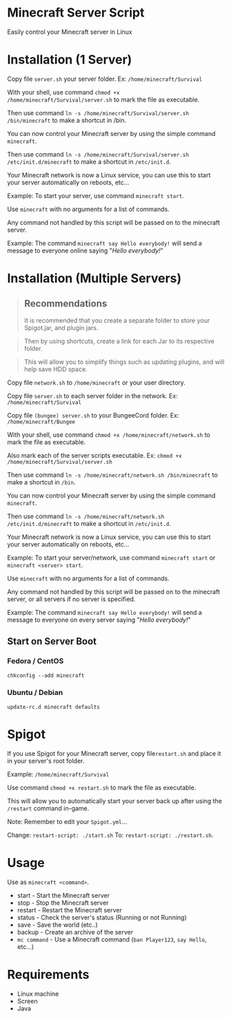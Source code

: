 # Minecraft Server Script
Easily control your Minecraft server in Linux

# Installation (1 Server)
Copy file `server.sh` your server folder. Ex: `/home/minecraft/Survival`

With your shell, use command `chmod +x /home/minecraft/Survival/server.sh` to mark the file as executable.

Then use command `ln -s /home/minecraft/Survival/server.sh /bin/minecraft` to make a shortcut in /bin.

You can now control your Minecraft server by using the simple command `minecraft`.

Then use command `ln -s /home/minecraft/Survival/server.sh /etc/init.d/minecraft` to make a shortcut in `/etc/init.d`.

Your Minecraft network is now a Linux service, you can use this to start your server automatically on reboots, etc...

Example: To start your server, use command `minecraft start`.

Use `minecraft` with no arguments for a list of commands.

Any command not handled by this script will be passed on to the minecraft server.

Example: The command `minecraft say Hello everybody!` will send a message to everyone online saying "_Hello everybody!_"

# Installation (Multiple Servers)
> ## Recommendations
> It is recommended that you create a separate folder to store your Spigot.jar, and plugin jars.

> Then by using shortcuts, create a link for each Jar to its respective folder.

> This will allow you to simplify things such as updating plugins, and will help save HDD space.

Copy file `network.sh` to `/home/minecraft` or your user directory.

Copy file `server.sh` to each server folder in the network. Ex: `/home/minecraft/Survival`

Copy file `(bungee) server.sh` to your BungeeCord folder. Ex: `/home/minecraft/Bungee`

With your shell, use command `chmod +x /home/minecraft/network.sh` to mark the file as executable.

Also mark each of the server scripts executable. Ex: `chmod +x /home/minecraft/Survival/server.sh`

Then use command `ln -s /home/minecraft/network.sh /bin/minecraft` to make a shortcut in `/bin`.

You can now control your Minecraft server by using the simple command `minecraft`.

Then use command `ln -s /home/minecraft/network.sh /etc/init.d/minecraft` to make a shortcut in `/etc/init.d`.

Your Minecraft network is now a Linux service, you can use this to start your server automatically on reboots, etc...

Example: To start your server/network, use command `minecraft start` or `minecraft <server> start`.

Use `minecraft` with no arguments for a list of commands.

Any command not handled by this script will be passed on to the minecraft server, or all servers if no server is specified.

Example: The command `minecraft say Hello everybody!` will send a message to everyone on every server saying "_Hello everybody!_"

## Start on Server Boot
### Fedora / CentOS
`chkconfig --add minecraft`
### Ubuntu / Debian
`update-rc.d minecraft defaults`

# Spigot
If you use Spigot for your Minecraft server, copy file`restart.sh` and place it in your server's root folder.

Example: `/home/minecraft/Survival`

Use command `chmod +x restart.sh` to mark the file as executable.

This will allow you to automatically start your server back up after using the `/restart` command in-game.

Note: Remember to edit your `Spigot.yml`...

Change: `restart-script: ./start.sh`
To: `restart-script: ./restart.sh`.

# Usage
Use as `minecraft <command>`.
* start - Start the Minecraft server
* stop - Stop the Minecraft server
* restart - Restart the Minecraft server
* status - Check the server's status (Running or not Running)
* save - Save the world (etc..)
* backup - Create an archive of the server
* `mc command` - Use a Minecraft command (`ban Player123`, `say Hello`, etc...)

# Requirements
* Linux machine
* Screen
* Java
